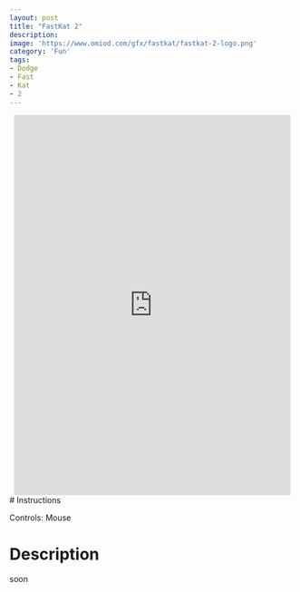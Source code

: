 ```yaml
---
layout: post
title: "FastKat 2"
description:  
image: 'https://www.omiod.com/gfx/fastkat/fastkat-2-logo.png'
category: 'Fun'
tags:
- Dodge
- Fast
- Kat
- 2
---
```

<center>
<iframe src="https://www.omiod.com/games/FK2/" width="488" height="670" style="margin:0;padding:0;border:0"></iframe>
</center>
# Instructions

Controls: Mouse

# Description

soon
